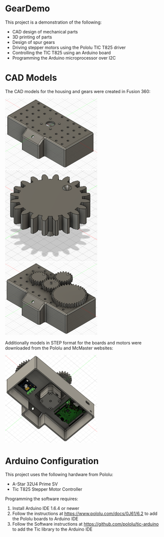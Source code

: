 # GearDemo
This project is a demonstration of the following:
 * CAD design of mechanical parts
 * 3D printing of parts
 * Design of spur gears
 * Driving stepper motors using the Pololu TIC T825 driver
 * Controlling the TIC T825 using an Arduino board
 * Programming the Arduino microprocessor over I2C

# CAD Models
The CAD models for the housing and gears were created in Fusion 360:

<img src="https://github.com/AidanC22/GearDemo/blob/master/media/housing.png" width="300">

<img src="https://github.com/AidanC22/GearDemo/blob/master/media/gear.png" width="300">

<img src="https://github.com/AidanC22/GearDemo/blob/master/media/assembled-top.png" width="300">

Additionally models in STEP format for the boards and motors were downloaded from the Pololu and McMaster websites:

<img src="https://github.com/AidanC22/GearDemo/blob/master/media/assembled-bottom.png" width="300">

# Arduino Configuration
This project uses the following hardware from Pololu:
 * A-Star 32U4 Prime SV
 * Tic T825 Stepper Motor Controller

Programming the software requires:
 1. Install Arduino IDE 1.6.4 or newer
 2. Follow the instructions at https://www.pololu.com/docs/0J61/6.2 to add the Pololu boards to Arduino IDE
 3. Follow the Software instructions at https://github.com/pololu/tic-arduino to add the Tic library to the Arduino IDE
